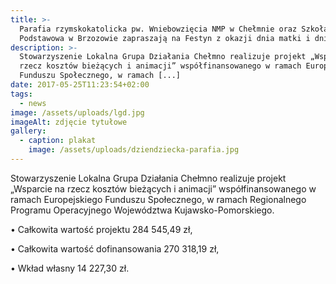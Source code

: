 ```yaml
---
title: >-
  Parafia rzymskokatolicka pw. Wniebowzięcia NMP w Chełmnie oraz Szkoła
  Podstawowa w Brzozowie zapraszają na Festyn z okazji dnia matki i dnia dziecka
description: >-
  Stowarzyszenie Lokalna Grupa Działania Chełmno realizuje projekt „Wsparcie na
  rzecz kosztów bieżących i animacji” współfinansowanego w ramach Europejskiego
  Funduszu Społecznego, w ramach [...]
date: 2017-05-25T11:23:54+02:00
tags:
  - news
image: /assets/uploads/lgd.jpg
imageAlt: zdjęcie tytułowe
gallery:
  - caption: plakat
    image: /assets/uploads/dziendziecka-parafia.jpg
---
```

Stowarzyszenie Lokalna Grupa Działania Chełmno realizuje projekt „Wsparcie na rzecz kosztów bieżących i animacji” współfinansowanego w ramach Europejskiego Funduszu Społecznego, w ramach Regionalnego Programu Operacyjnego Województwa Kujawsko-Pomorskiego.



• Całkowita wartość projektu 284 545,49 zł,



• Całkowita wartość dofinansowania 270 318,19 zł,



• Wkład własny 14 227,30 zł.

